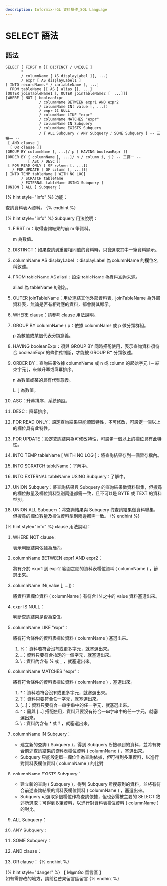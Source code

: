 ```yaml
---
description: Informix-4GL 資料操作_SQL Language
---
```


# SELECT 語法

## 語法

```inform7
SELECT [ FIRST m ][ DISTINCT / UNIQUE ]
       *
       / columnName [ AS displayLabel ][, ...]
       / expr [ AS displayLabel1 ]
[ INTO recordName.* / variableName [, ...]
  FROM tableName [[ AS ] alias ][, ...]
[OUTER joinTableName1 [, OUTER joinTableName2 [, ...]]]
[WHERE [ NOT ] booleanExpr
               / columnName BETWEEN expr1 AND expr2
               / columnName IN( value [, ...])
               / expr IS NULL
               / columnName LIKE "expr"
               / columnName MATCHES "expr"
               / columnName IN Subquery
               / columnName EXISTS Subquery
               / { ALL Subquery / ANY Subquery / SOME Subquery } -- 三擇一 --
 [ AND clause ]
  [ OR clause ]]
[GROUP BY columnName [, ...]/ p [ HAVING booleanExpr ]]
[ORDER BY { columnName [, ...]/ n / column i, j } -- 三擇一 --
          [ ASC / DESC ]]
 [ FOR READ ONLY [ OF column [, ...]]
   / FOR UPDATE [ OF column [, ...]]]
[ INTO TEMP tableName [ WITH NO LOG]
       / SCRATCH tableName
       / EXTERNAL tableName USING Subquery ]
[UNION [ ALL ] Subquery ] 
```

{% hint style="info" %}
功能：

查詢資料表內資料。
{% endhint %}

{% hint style="info" %}
Subquery 用法說明：

1.  FIRST m：取得查詢結果的前 m 筆資料。

    m 為數值。
2. DISTINCT：如果查詢到重覆相同值的資料時，只會選取其中一筆資料顯示。
3. columnName AS displayLabel ：displayLabel 為 columnName 的欄位名稱敘述。
4.  FROM tableName AS aliasl：設定 tableName 為資料查詢來源。

    aliasl 為 tableName 的別名。
5. OUTER joinTableName：用於連結其他外部資料表，joinTableName 為外部資料表，無論是否有相對應的資料，都會將其顯示。
6. WHERE clause：請參考 clause 用法說明。
7.  GROUP BY columnName / p：依據 columnName 或 p 做分類群組。

    p 為數值或某個代表分類意義。
8. HAVING booleanExpr：須與 GROUP BY 同時搭配使用，表示查詢資料須符合 booleanExpr 的條件式判斷，才能被 GROUP BY 分類敘述。
9.  ORDER BY：查詢結果依據 columnName 或 n 或 column 的起始字元  i \~ 結束字元 j，來做升冪或降冪排序。

    n 為數值或某的具有代表意義。

    i、j 為數值。
10. ASC：升幕排序，系統預設。
11. DESC：降幕排序。
12. FOR READ ONLY：設定查詢結果只能讀取特性，不可修改，可設定一個以上的欄位具有此特性。
13. FOR UPDATE：設定查詢結果為可修改特性，可設定一個以上的欄位具有此特性。
14. INTO TEMP tableName \[ WITH NO LOG ]：將查詢結果存到一個暫存檔內。
15. INTO SCRATCH tableName：了解中。
16. INTO EXTERNAL tableName USING Subquery：了解中。
17. UNION Subquery：將查詢結果與 Subquery 的查詢結果做資料聯集，但搜尋的欄位數量及欄位資料型別兩邊都需一致，且不可以是 BYTE 或 TEXT 的資料型別。
18. UNION ALL Subquery：將查詢結果與 Subquery 的查詢結果做資料聯集，但搜尋的欄位數量及欄位資料型別兩邊都需一致。
{% endhint %}

{% hint style="info" %}
clause 用法說明：

1.  WHERE NOT clause：

    表示判斷結果依據為反向。
2.  columnName BETWEEN expr1 AND expr2：

    將有介於 expr1 到 expr2 範圍之間的資料表欄位資料 ( columnName ) ，篩選出來。
3.  columnName IN( value \[, ...])：

    將資料表欄位資料 ( columnName ) 有符合 IN 之中的 value 資料塞選出來。
4.  expr IS NULL：

    判斷查詢結果是否為空值。
5.  columnName LIKE "expr"：

    將有符合條件的資料表欄位資料 ( columnName ) 塞選出來。

    1. %：資料若符合沒有或更多字元，就塞選出來。
    2. \_：資料只要符合指定的一個字元，就塞選出來。
    3. \：資料內含有 % 或 \_ ，就塞選出來。
6.  columnName MATCHES "expr"：

    將有符合條件的資料表欄位資料 ( columnName ) ，塞選出來。

    1. \*：資料若符合沒有或更多字元，就塞選出來。
    2. ?：資料只要符合任一字元，就塞選出來。
    3. \[...]：資料只要符合一串字串中的任一字元，就塞選出來。
    4. ^：需與 \[...] 搭配使用，資料只要沒有符合一串字串中的任一字元，就塞選出來。
    5. \：資料內含有 \* 或 ? ，就塞選出來。
7. columnName IN Subquery：
   * 建立新的查詢 ( Subquery )，得到 Subquery 所搜尋到的資料，並將有符合前述查詢結果的資料表欄位資料 ( columnName ) ，塞選出來。
   * Subquery 只能設定單一欄位作為查詢依據，但可得到多筆資料，以進行對資料表欄位資料 ( columnName ) 的比對
8. columnName EXISTS Subquery：
   * 建立新的查詢 ( Subquery )，得到 Subquery 所搜尋到的資料，並將有符合前述查詢結果的資料表欄位資料 ( columnName ) ，塞選出來。
   * Subquery 可選取多個欄位作為查詢依據，但也必需被主要的 SELECT 敘述所選取；可得到多筆資料，以進行對資料表欄位資料 ( columnName ) 的對比。
9. ALL Subquery：
10. ANY Subquery：
11. SOME Subquery：
12. AND clause：
13. OR clause：
{% endhint %}

{% hint style="danger" %}
【 M@nGo 留言區 】\
如有需修改的地方，請前往芒果留言區留言
{% endhint %}

